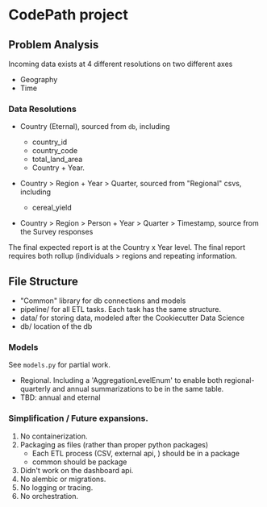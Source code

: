 # CodePath project 

## Problem Analysis

Incoming data exists at 4 different resolutions on two different axes

* Geography
* Time

### Data Resolutions

* Country (Eternal), sourced from `db`, including
    * country_id
    * country_code
    * total_land_area
    * Country + Year.

* Country > Region +  Year > Quarter, sourced from "Regional" csvs, including
    * cereal_yield 

* Country > Region > Person +  Year > Quarter > Timestamp, source from the Survey responses

The final expected report is at the Country x Year level.  The final report requires both rollup (individuals > regions and repeating information.

## File Structure

* "Common" library for db connections and models
* pipeline/ for all ETL tasks.  Each task has the same structure.
* data/ for storing data, modeled after the Cookiecutter Data Science
* db/ location of the db

### Models

See `models.py` for partial work.

* Regional.  Including a 'AggregationLevelEnum' to enable both regional-quarterly and annual summarizations to be in the same table.
* TBD:  annual and eternal



### Simplification / Future expansions.

1. No containerization.  
2. Packaging as files (rather than proper python packages)
    * Each ETL process (CSV, external api, ) should be in a package
    * common should be package
3. Didn't work on the dashboard api.  
4. No alembic or migrations.  
5. No logging or tracing.
6. No orchestration. 